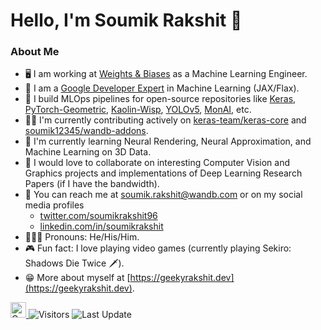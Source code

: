 # Hello, I'm Soumik Rakshit 👋

### About Me

- 🖥️ I am working at [Weights & Biases](https://wandb.ai/site) as a Machine Learning Engineer.
- 📣 I am a [Google Developer Expert](https://developers.google.com/community/experts/directory/profile/profile-soumik-rakshit) in Machine Learning (JAX/Flax).
- 🚀 I build MLOps pipelines for open-source repositories like [Keras](https://github.com/keras-team/keras), [PyTorch-Geometric](https://github.com/pyg-team/pytorch_geometric), [Kaolin-Wisp](https://github.com/NVIDIAGameWorks/kaolin-wisp), [YOLOv5](https://github.com/ultralytics/yolov5), [MonAI](https://monai.io/), etc.
- 👷‍♂️ I'm currently contributing actively on [keras-team/keras-core](https://github.com/keras-team/keras-core) and [soumik12345/wandb-addons](https://github.com/soumik12345/wandb-addons).
- 🌱 I'm currently learning Neural Rendering, Neural Approximation, and Machine Learning on 3D Data.
- 👬 I would love to collaborate on interesting Computer Vision and Graphics projects and implementations of Deep Learning Research Papers (if I have the bandwidth).
- 📲 You can reach me at soumik.rakshit@wandb.com or on my social media profiles
  - [twitter.com/soumikrakshit96](twitter.com/soumikrakshit96)
  - [linkedin.com/in/soumikrakshit](linkedin.com/in/soumikrakshit)
- 🧔🏽‍♂️ Pronouns: He/His/Him.
- 🎮 Fun fact: I love playing video games (currently playing Sekiro: Shadows Die Twice 🗡️).
- 😁 More about myself at [https://geekyrakshit.dev](https://geekyrakshit.dev).

<p>
   <a href="https://img.shields.io/github/followers/soumik12345?label=Follow&style=social">
      <img alt="Coverage" src="https://img.shields.io/github/followers/soumik12345?label=Follow&style=social" height="25">
   </a>
   <img alt="Visitors" src="https://komarev.com/ghpvc/?username=soumik12345&style=flat&labelColor=black&logo=github&label=PROFILE+VIEWS&color=29bf12">
   <img alt="Last Update" src="https://img.shields.io/github/last-commit/soumik12345/soumik12345?logo=markdown&label=LAST+UPDATE&color=29bf12&style=flat">
</p>

